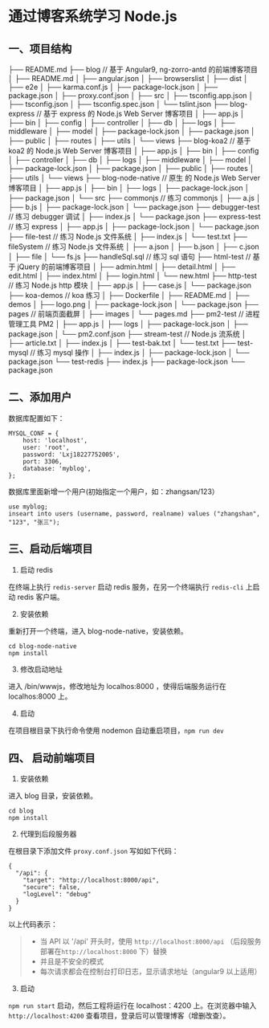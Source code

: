 # 通过博客系统学习 Node.js

## 一、项目结构

├── README.md
├── blog // 基于 Angular9, ng-zorro-antd 的前端博客项目
│ ├── README.md
│ ├── angular.json
│ ├── browserslist
│ ├── dist
│ ├── e2e
│ ├── karma.conf.js
│ ├── package-lock.json
│ ├── package.json
│ ├── proxy.conf.json
│ ├── src
│ ├── tsconfig.app.json
│ ├── tsconfig.json
│ ├── tsconfig.spec.json
│ └── tslint.json
├── blog-express // 基于 express 的 Node.js Web Server 博客项目
│ ├── app.js
│ ├── bin
│ ├── config
│ ├── controller
│ ├── db
│ ├── logs
│ ├── middleware
│ ├── model
│ ├── package-lock.json
│ ├── package.json
│ ├── public
│ ├── routes
│ ├── utils
│ └── views
├── blog-koa2 // 基于 koa2 的 Node.js Web Server 博客项目
│ ├── app.js
│ ├── bin
│ ├── config
│ ├── controller
│ ├── db
│ ├── logs
│ ├── middleware
│ ├── model
│ ├── package-lock.json
│ ├── package.json
│ ├── public
│ ├── routes
│ ├── utils
│ └── views
├── blog-node-native // 原生 的 Node.js Web Server 博客项目
│ ├── app.js
│ ├── bin
│ ├── logs
│ ├── package-lock.json
│ ├── package.json
│ └── src
├── commonjs // 练习 commonjs
│ ├── a.js
│ ├── b.js
│ ├── package-lock.json
│ └── package.json
├── debugger-test // 练习 debugger 调试
│ ├── index.js
│ └── package.json
├── express-test // 练习 express
│ ├── app.js
│ ├── package-lock.json
│ └── package.json
├── file-test // 练习 Node.js 文件系统
│ ├── index.js
│ └── test.txt
├── fileSystem // 练习 Node.js 文件系统
│ ├── a.json
│ ├── b.json
│ ├── c.json
│ ├── file
│ └── fs.js
├── handleSql.sql // 练习 sql 语句
├── html-test // 基于 jQuery 的前端博客项目
│ ├── admin.html
│ ├── detail.html
│ ├── edit.html
│ ├── index.html
│ ├── login.html
│ └── new.html
├── http-test // 练习 Node.js http 模块
│ ├── app.js
│ ├── case.js
│ └── package.json
├── koa-demos // koa 练习
│ ├── Dockerfile
│ ├── README.md
│ ├── demos
│ ├── logo.png
│ ├── package-lock.json
│ └── package.json
├── pages // 前端页面截屏
│ ├── images
│ └── pages.md
├── pm2-test // 进程管理工具 PM2
│ ├── app.js
│ ├── logs
│ ├── package-lock.json
│ ├── package.json
│ └── pm2.conf.json
├── stream-test // Node.js 流系统
│ ├── article.txt
│ ├── index.js
│ ├── test-bak.txt
│ └── test.txt
├── test-mysql // 练习 mysql 操作
│ ├── index.js
│ ├── package-lock.json
│ └── package.json
└── test-redis
├── index.js
├── package-lock.json
└── package.json

## 二、添加用户

数据库配置如下：

```
MYSQL_CONF = {
    host: 'localhost',
    user: 'root',
    password: 'Lxj18227752005',
    port: 3306,
    database: 'myblog',
};
```

数据库里面新增一个用户(初始指定一个用户，如：zhangsan/123）

```
use myblog;
inseart into users (username, password, realname) values ("zhangshan", "123", "张三");
```

## 三、启动后端项目

1. 启动 redis

在终端上执行 `redis-server` 启动 redis 服务，在另一个终端执行 `redis-cli` 上启动 redis 客户端。

2. 安装依赖

重新打开一个终端，进入 blog-node-native，安装依赖。

```
cd blog-node-native
npm install
```

3. 修改启动地址

进入 /bin/wwwjs，修改地址为 localhos:8000 ，使得后端服务运行在 localhos:8000 上。

4. 启动

在项目根目录下执行命令使用 nodemon 自动重启项目，`npm run dev`

## 四、 启动前端项目

1. 安装依赖

进入 blog 目录，安装依赖。

```
cd blog
npm install
```

2. 代理到后段服务器

在根目录下添加文件 `proxy.conf.json` 写如如下代码：

```
{
  "/api": {
    "target": "http://localhost:8000/api",
    "secure": false,
    "logLevel": "debug"
  }
}
```

以上代码表示：

> - 当 API 以 '/api' 开头时，使用 `http://localhost:8000/api` （后段服务部署在`http://localhost:8000` 下）替换
> - 并且是不安全的模式
> - 每次请求都会在控制台打印日志，显示请求地址（angular9 以上适用）

3. 启动

`npm run start` 启动，然后工程将运行在 localhost：4200 上。在浏览器中输入 `http://localhost:4200` 查看项目，登录后可以管理博客（增删改查）。
